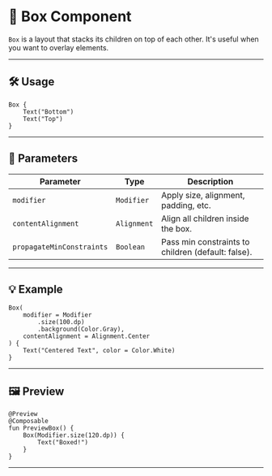 # 🎁 Box Component

`Box` is a layout that stacks its children on top of each other. It's useful when you want to overlay elements.

---

## 🛠️ Usage

    Box {
        Text("Bottom")
        Text("Top")
    }

---

## 📌 Parameters

| Parameter                 | Type        | Description                                        |
|---------------------------|-------------|----------------------------------------------------|
| `modifier`                | `Modifier`  | Apply size, alignment, padding, etc.               |
| `contentAlignment`        | `Alignment` | Align all children inside the box.                 |
| `propagateMinConstraints` | `Boolean`   | Pass min constraints to children (default: false). |

---

## 💡 Example

    Box(
        modifier = Modifier
            .size(100.dp)
            .background(Color.Gray),
        contentAlignment = Alignment.Center
    ) {
        Text("Centered Text", color = Color.White)
    }

---

## 🖼️ Preview

    @Preview
    @Composable
    fun PreviewBox() {
        Box(Modifier.size(120.dp)) {
            Text("Boxed!")
        }
    }

---
